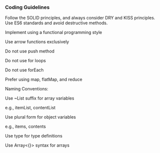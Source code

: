 ### Coding Guidelines
Follow the SOLID principles, and always consider DRY and KISS principles. Use ES6 standards and avoid destructive methods.

Implement using a functional programming style

Use arrow functions exclusively

Do not use push method

Do not use for loops

Do not use forEach

Prefer using map, flatMap, and reduce

Naming Conventions:

Use ~List suffix for array variables

e.g., itemList, contentList

Use plural form for object variables

e.g., items, contents

Use type for type definitions

Use Array<{}> syntax for arrays
